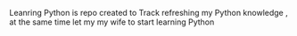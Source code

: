 Leanring Python is repo created to Track refreshing my Python knowledge , 
at the same time let my my wife to start learning Python
